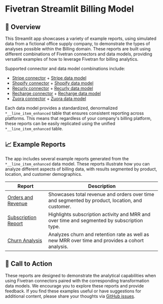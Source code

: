 
# Fivetran Streamlit Billing Model

## 📣 Overview
This Streamlit app showcases a variety of example reports, using simulated data from a fictional office supply company, to demonstrate the types of analyses possible within the Billing domain. These reports are built using different combinations of Fivetran connectors and data models, providing versatile examples of how to leverage Fivetran for billing analytics.

Supported connector and data model combinations include:

- [Stripe connector](https://fivetran.com/docs/connectors/applications/stripe) + [Stripe data model](https://fivetran.com/docs/transformations/data-models/stripe-data-model/stripe-transform-model)
- [Shopify connector](https://fivetran.com/docs/connectors/applications/shopify) + [Shopify data model](https://fivetran.com/docs/transformations/data-models/shopify-data-model/shopify-transform-model)
- [Recurly connector](https://fivetran.com/docs/connectors/applications/recurly) + [Recurly data model](https://fivetran.com/docs/transformations/data-models/recurly-data-model/recurly-transform-model)
- [Recharge connector](https://fivetran.com/docs/connectors/applications/recharge) + [Recharge data model](https://fivetran.com/docs/transformations/data-models/recharge-data-model/recharge-transform-model)
- [Zuora connector](https://fivetran.com/docs/connectors/applications/zuora) + [Zuora data model](https://fivetran.com/docs/transformations/data-models/zuora-data-model/zuora-transform-model)

Each data model provides a standardized, denormalized `*__line_item_enhanced` table that ensures consistent reporting across platforms. This means that regardless of your company's billing platform, these reports can be easily replicated using the unified `*__line_item_enhanced` table.

## 📈 Example Reports
The app includes several example reports generated from the `*__line_item_enhanced` data model. These reports illustrate how you can analyze different aspects of billing data, with results segmented by product, location, and customer demographics.

| **Report** | **Description** |
|----------|-----------------|
| [Orders and Revenue](https://streamlit-fivetran-billing-model.streamlit.app/1_orders_and_revenue) | Showcases total revenue and orders over time and segmented by product, location, and customer. |
| [Subscription Report](https://streamlit-fivetran-billing-model.streamlit.app/2_subscriptions_report) | Highlights subscription activity and MRR and over time and segmented by subscription type. | 
| [Churn Analysis](https://streamlit-fivetran-billing-model.streamlit.app/3_churn_analysis) | Analyzes churn and retention rate as well as new MRR over time and provides a cohort analysis.  | 

## 🎯 Call to Action
These reports are designed to demonstrate the analytical capabilities when using Fivetran connectors paired with the corresponding transformation data models. We encourage you to explore these reports and provide feedback. If you find these examples useful or have suggestions for additional content, please share your thoughts via [GitHub issues](https://github.com/fivetran/streamlit_fivetran_billing_model/issues).